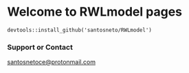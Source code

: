# Welcome to RWLmodel pages

```{r}
devtools::install_github('santosneto/RWLmodel')
```




### Support or Contact
santosnetoce@protonmail.com
